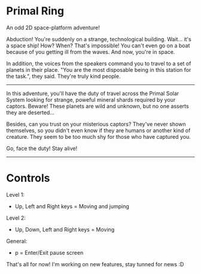 # Primal Ring
An odd 2D space-platform adventure!

Abduction! You're suddenly on a strange, technological building. Wait... it's a space ship! How? When? That's impossible!
You can't even go on a boat because of you getting ill from the waves. And now, you're in space.

In addition, the voices from the speakers command you to travel to a set of planets in their place. "You are the most disposable
being in this station for the task.", they said. They're truly kind people.

----------------------------------------------------------------------------------------------------------------------

In this adventure, you'll have the duty of travel across the Primal Solar System looking for strange, poweful mineral shards
required by your captors. Beware! These planets are wild and unknown, but no one asserts they are deserted...

Besides, can you trust on your misterious captors? They've never shown themselves, so you didn't even know if they are humans
or another kind of creature. They seem to be too much shy for those who have captured you.

Go, face the duty! Stay alive!

----------------------------------------------------------------------------------------------------------------------

# Controls

Level 1:

- Up, Left and Right keys = Moving and jumping

Level 2:

- Up, Down, Left and Right keys = Moving

General: 

- p = Enter/Exit pause screen

That's all for now! I'm working on new features, stay tunned for news :D
